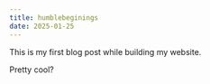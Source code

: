 ```yaml
---
title: humblebeginings
date: 2025-01-25
---
```

This is my first blog post while building my website.

Pretty cool?
